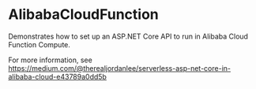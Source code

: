 # AlibabaCloudFunction
Demonstrates how to set up an ASP.NET Core API to run in Alibaba Cloud Function Compute.

For more information, see https://medium.com/@therealjordanlee/serverless-asp-net-core-in-alibaba-cloud-e43789a0dd5b
